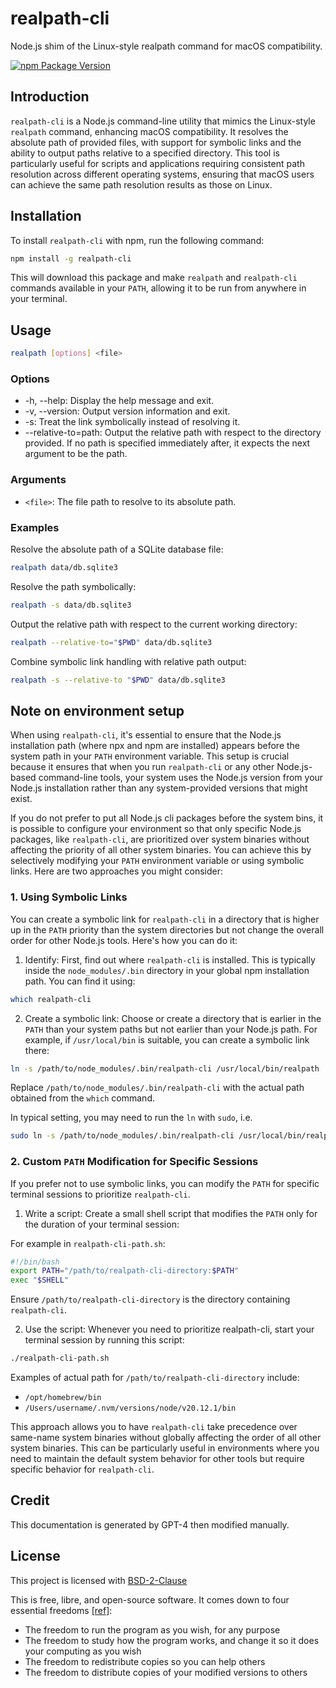# realpath-cli

Node.js shim of the Linux-style realpath command for macOS compatibility.

[![npm Package Version](https://img.shields.io/npm/v/realpath-cli)](https://www.npmjs.com/package/realpath-cli)

## Introduction

`realpath-cli` is a Node.js command-line utility that mimics the Linux-style `realpath` command, enhancing macOS compatibility. It resolves the absolute path of provided files, with support for symbolic links and the ability to output paths relative to a specified directory. This tool is particularly useful for scripts and applications requiring consistent path resolution across different operating systems, ensuring that macOS users can achieve the same path resolution results as those on Linux.

## Installation

To install `realpath-cli` with npm, run the following command:

```bash
npm install -g realpath-cli
```

This will download this package and make `realpath` and `realpath-cli` commands available in your `PATH`, allowing it to be run from anywhere in your terminal.

## Usage

```bash
realpath [options] <file>
```

### Options

- -h, --help: Display the help message and exit.
- -v, --version: Output version information and exit.
- -s: Treat the link symbolically instead of resolving it.
- --relative-to=path: Output the relative path with respect to the directory provided. If no path is specified immediately after, it expects the next argument to be the path.

### Arguments

- `<file>`: The file path to resolve to its absolute path.

### Examples

Resolve the absolute path of a SQLite database file:

```bash
realpath data/db.sqlite3
```

Resolve the path symbolically:

```bash
realpath -s data/db.sqlite3
```

Output the relative path with respect to the current working directory:

```bash
realpath --relative-to="$PWD" data/db.sqlite3
```

Combine symbolic link handling with relative path output:

```bash
realpath -s --relative-to "$PWD" data/db.sqlite3
```

## Note on environment setup

When using `realpath-cli`, it's essential to ensure that the Node.js installation path (where npx and npm are installed) appears before the system path in your `PATH` environment variable. This setup is crucial because it ensures that when you run `realpath-cli` or any other Node.js-based command-line tools, your system uses the Node.js version from your Node.js installation rather than any system-provided versions that might exist.

If you do not prefer to put all Node.js cli packages before the system bins, it is possible to configure your environment so that only specific Node.js packages, like `realpath-cli`, are prioritized over system binaries without affecting the priority of all other system binaries. You can achieve this by selectively modifying your `PATH` environment variable or using symbolic links. Here are two approaches you might consider:

### 1. Using Symbolic Links

You can create a symbolic link for `realpath-cli` in a directory that is higher up in the `PATH` priority than the system directories but not change the overall order for other Node.js tools. Here's how you can do it:

1.  Identify: First, find out where `realpath-cli` is installed. This is typically inside the `node_modules/.bin` directory in your global npm installation path. You can find it using:

```bash
which realpath-cli
```

2. Create a symbolic link: Choose or create a directory that is earlier in the `PATH` than your system paths but not earlier than your Node.js path. For example, if `/usr/local/bin` is suitable, you can create a symbolic link there:

```bash
ln -s /path/to/node_modules/.bin/realpath-cli /usr/local/bin/realpath
```

Replace `/path/to/node_modules/.bin/realpath-cli` with the actual path obtained from the `which` command.

In typical setting, you may need to run the `ln` with `sudo`, i.e.

```bash
sudo ln -s /path/to/node_modules/.bin/realpath-cli /usr/local/bin/realpath
```

### 2. Custom `PATH` Modification for Specific Sessions

If you prefer not to use symbolic links, you can modify the `PATH` for specific terminal sessions to prioritize `realpath-cli`.

1.  Write a script: Create a small shell script that modifies the `PATH` only for the duration of your terminal session:

For example in `realpath-cli-path.sh`:

```bash
#!/bin/bash
export PATH="/path/to/realpath-cli-directory:$PATH"
exec "$SHELL"
```

Ensure `/path/to/realpath-cli-directory` is the directory containing `realpath-cli`.

2. Use the script: Whenever you need to prioritize realpath-cli, start your terminal session by running this script:

```bash
./realpath-cli-path.sh
```

Examples of actual path for `/path/to/realpath-cli-directory` include:

- `/opt/homebrew/bin`
- `/Users/username/.nvm/versions/node/v20.12.1/bin`

This approach allows you to have `realpath-cli` take precedence over same-name system binaries without globally affecting the order of all other system binaries. This can be particularly useful in environments where you need to maintain the default system behavior for other tools but require specific behavior for `realpath-cli`.

## Credit

This documentation is generated by GPT-4 then modified manually.

## License

This project is licensed with [BSD-2-Clause](./LICENSE)

This is free, libre, and open-source software. It comes down to four essential freedoms [[ref]](https://seirdy.one/2021/01/27/whatsapp-and-the-domestication-of-users.html#fnref:2):

- The freedom to run the program as you wish, for any purpose
- The freedom to study how the program works, and change it so it does your computing as you wish
- The freedom to redistribute copies so you can help others
- The freedom to distribute copies of your modified versions to others
